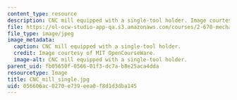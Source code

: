 ```yaml
---
content_type: resource
description: CNC mill equipped with a single-tool holder. Image courtesy of MIT OpenCourseWare.
file: https://ol-ocw-studio-app-qa.s3.amazonaws.com/courses/2-670-mechanical-engineering-tools-january-iap-2004/056606ac0270e739eea0f8d1d3dba145_CNC_mill_single.jpg
file_type: image/jpeg
image_metadata:
  caption: CNC mill equipped with a single-tool holder.
  credit: Image courtesy of MIT OpenCourseWare.
  image-alt: CNC mill equipped with a single-tool holder.
parent_uid: fb05650f-0566-01f3-dc7a-b8e25aca4dda
resourcetype: Image
title: CNC_mill_single.jpg
uid: 056606ac-0270-e739-eea0-f8d1d3dba145
---
```

